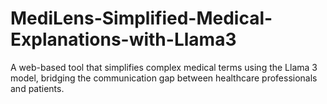 # MediLens-Simplified-Medical-Explanations-with-Llama3
 A web-based tool that simplifies complex medical terms using the Llama 3 model, bridging the communication gap between healthcare professionals and patients.

